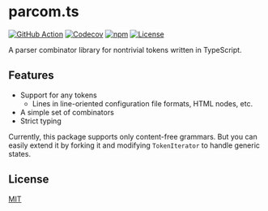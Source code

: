 # parcom.ts

[![GitHub Action](https://img.shields.io/github/actions/workflow/status/raviqqe/parcom.ts/test.yaml?branch=main&style=flat-square)](https://github.com/raviqqe/parcom.ts/actions)
[![Codecov](https://img.shields.io/codecov/c/github/raviqqe/parcom.ts.svg?style=flat-square)](https://codecov.io/gh/raviqqe/parcom.ts)
[![npm](https://img.shields.io/npm/v/@raviqqe/parcom?style=flat-square)](https://www.npmjs.com/package/@raviqqe/parcom)
[![License](https://img.shields.io/github/license/raviqqe/parcom.ts.svg?style=flat-square)](LICENSE)

A parser combinator library for nontrivial tokens written in TypeScript.

## Features

- Support for any tokens
  - Lines in line-oriented configuration file formats, HTML nodes, etc.
- A simple set of combinators
- Strict typing

Currently, this package supports only content-free grammars.
But you can easily extend it by forking it and modifying `TokenIterator` to handle generic states.

## License

[MIT](LICENSE)
